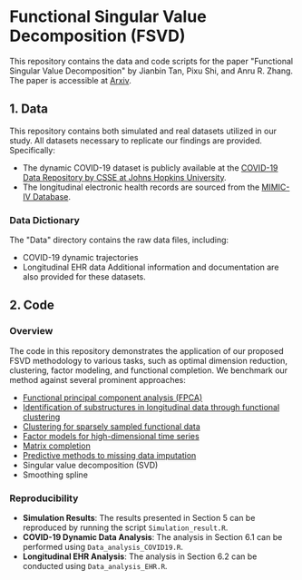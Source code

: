 # Functional Singular Value Decomposition (FSVD)

This repository contains the data and code scripts for the paper "Functional Singular Value Decomposition" by Jianbin Tan, Pixu Shi, and Anru R. Zhang. The paper is accessible at [Arxiv](https://arxiv.org/pdf/2410.03619).

## 1. Data

This repository contains both simulated and real datasets utilized in our study. All datasets necessary to replicate our findings are provided. Specifically: 
- The dynamic COVID-19 dataset is publicly available at the [COVID-19 Data Repository by CSSE at Johns Hopkins University](https://github.com/CSSEGISandData/COVID-19). 
- The longitudinal electronic health records are sourced from the [MIMIC-IV Database](https://physionet.org/content/mimiciv/3.0/).

### Data Dictionary
The "Data" directory contains the raw data files, including:
- COVID-19 dynamic trajectories
- Longitudinal EHR data
Additional information and documentation are also provided for these datasets.

## 2. Code
### Overview
The code in this repository demonstrates the application of our proposed FSVD methodology to various tasks, such as optimal dimension reduction, clustering, factor modeling, and functional completion. We benchmark our method against several prominent approaches:
- [Functional principal component analysis (FPCA)](https://cran.r-project.org/web/packages/fdapace/)
- [Identification of substructures in longitudinal data through functional clustering](https://cran.r-project.org/web/packages/fdapace/)
- [Clustering for sparsely sampled functional data](https://www.tandfonline.com/doi/abs/10.1198/016214503000189)
- [Factor models for high-dimensional time series](https://cran.r-project.org/web/packages/HDTSA/index.html)
- [Matrix completion](https://cran.r-project.org/web/packages/filling/index.html)
- [Predictive methods to missing data imputation](https://www.jmlr.org/papers/v18/17-073.html)
- Singular value decomposition (SVD)
- Smoothing spline

### Reproducibility
- **Simulation Results**: The results presented in Section 5 can be reproduced by running the script `Simulation_result.R`.
- **COVID-19 Dynamic Data Analysis**: The analysis in Section 6.1 can be performed using `Data_analysis_COVID19.R`.
- **Longitudinal EHR Analysis**: The analysis in Section 6.2 can be conducted using `Data_analysis_EHR.R`.
